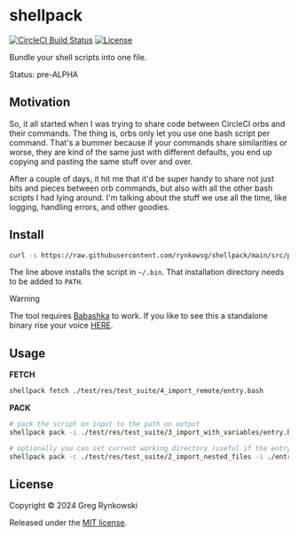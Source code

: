 # shellpack

[![CircleCI Build Status][ci-build-badge]][ci-build]
[![License][license-badge]][license]

Bundle your shell scripts into one file.

Status: pre-ALPHA

## Motivation

So, it all started when I was trying to share code between CircleCI orbs and their commands.
The thing is, orbs only let you use one bash script per command.
That's a bummer because if your commands share similarities or worse, they are kind of the same just with different defaults, you end up copying and pasting the same stuff over and over.

After a couple of days, it hit me that it'd be super handy to share not just bits
and pieces between orb commands, but also with all the other bash scripts I had lying around.
I'm talking about the stuff we use all the time, like logging, handling errors, and other goodies.

## Install

```sh
curl -s https://raw.githubusercontent.com/rynkowsg/shellpack/main/src/pl/rynkowski/shellpack.cljc -O ~/.bin/shellpack
```
The line above installs the script in `~/.bin`. That installation directory needs to be added to `PATH`.

> [!WARNING]
> The tool requires [Babashka](https://github.com/babashka/babashka) to work. If you like to see this a standalone binary rise your voice [HERE](https://github.com/rynkowsg/shellpack/issues/1).

## Usage

**FETCH**

```sh
shellpack fetch ./test/res/test_suite/4_import_remote/entry.bash
```

**PACK**

```sh
# pack the script on input to the path on output
shellpack pack -i ./test/res/test_suite/3_import_with_variables/entry.bash -o ./bundled.bash

# optionally you can set current working directory (useful if the entry script doesn't use absolute path for sourced files)
shellpack pack -c ./test/res/test_suite/2_import_nested_files -i ./entry.bash -o ./bundled.bash
```

## License

Copyright © 2024 Greg Rynkowski

Released under the [MIT license][license].

[ci-build-badge]: https://circleci.com/gh/rynkowsg/shellpack.svg?style=shield "CircleCI Build Status"
[ci-build]: https://circleci.com/gh/rynkowsg/shellpack
[license-badge]: https://img.shields.io/badge/license-MIT-lightgrey.svg
[license]: https://raw.githubusercontent.com/rynkowsg/shellpack/main/LICENSE
